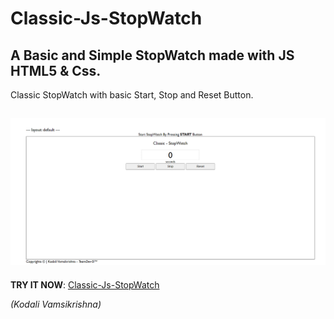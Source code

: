 # Classic-Js-StopWatch
## A Basic and Simple StopWatch made with JS HTML5 &amp; Css.

Classic StopWatch with basic Start, Stop and Reset Button.

![](images/Stopwatch.PNG)
----------------------------------------------------------------
**TRY IT NOW**: [Classic-Js-StopWatch](https://github.com/Vamsikrishna97Kodali/Stopwatch)

_(Kodali Vamsikrishna)_
